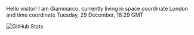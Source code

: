 Hello visitor! I am Giammarco, currently living in space coordinate London and time coordinate Tuesday, 29 December, 18:29 GMT

![GitHub Stats](https://github-readme-stats.vercel.app/api?username=grcasanova)
